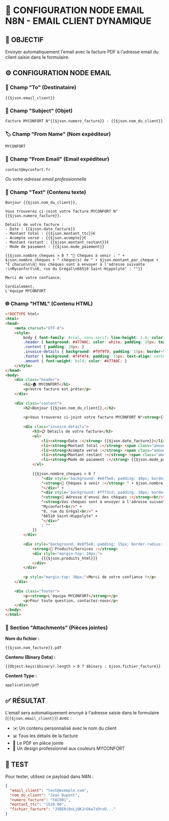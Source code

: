 # 📧 CONFIGURATION NODE EMAIL N8N - EMAIL CLIENT DYNAMIQUE

## 🎯 OBJECTIF
Envoyer automatiquement l'email avec la facture PDF à l'adresse email du client saisie dans le formulaire.

## ⚙️ CONFIGURATION NODE EMAIL

### 📮 **Champ "To" (Destinataire)**
```
{{$json.email_client}}
```

### 📝 **Champ "Subject" (Objet)**
```
Facture MYCONFORT N°{{$json.numero_facture}} - {{$json.nom_du_client}}
```

### 🏷️ **Champ "From Name" (Nom expéditeur)**
```
MYCONFORT
```

### 📧 **Champ "From Email" (Email expéditeur)**
```
contact@myconfort.fr
```
*Ou votre adresse email professionnelle*

### 📄 **Champ "Text" (Contenu texte)**
```
Bonjour {{$json.nom_du_client}},

Vous trouverez ci-joint votre facture MYCONFORT N°{{$json.numero_facture}}.

Détails de votre facture :
- Date : {{$json.date_facture}}
- Montant total : {{$json.montant_ttc}}€
- Acompte versé : {{$json.acompte}}€
- Montant restant : {{$json.montant_restant}}€
- Mode de paiement : {{$json.mode_paiement}}

{{$json.nombre_cheques > 0 ? "📅 Chèques à venir : " + $json.nombre_cheques + " chèque(s) de " + $json.montant_par_cheque + "€ chacun\n\n📮 Vos chèques sont à envoyer à l'adresse suivante :\nMyconfort\n8, rue du Grégal\n66510 Saint-Hippolyte" : ""}}

Merci de votre confiance.

Cordialement,
L'équipe MYCONFORT
```

### 🌐 **Champ "HTML" (Contenu HTML)**
```html
<!DOCTYPE html>
<html>
<head>
    <meta charset="UTF-8">
    <style>
        body { font-family: Arial, sans-serif; line-height: 1.6; color: #333; }
        .header { background: #477A0C; color: white; padding: 20px; text-align: center; }
        .content { padding: 20px; }
        .invoice-details { background: #f9f9f9; padding: 15px; border-left: 4px solid #477A0C; margin: 20px 0; }
        .footer { background: #f4f4f4; padding: 15px; text-align: center; font-size: 12px; }
        .amount { font-weight: bold; color: #477A0C; }
    </style>
</head>
<body>
    <div class="header">
        <h1>🏠 MYCONFORT</h1>
        <p>Votre facture est prête</p>
    </div>
    
    <div class="content">
        <h2>Bonjour {{$json.nom_du_client}},</h2>
        
        <p>Vous trouverez ci-joint votre facture MYCONFORT N°<strong>{{$json.numero_facture}}</strong>.</p>
        
        <div class="invoice-details">
            <h3>📋 Détails de votre facture</h3>
            <ul>
                <li><strong>Date :</strong> {{$json.date_facture}}</li>
                <li><strong>Montant total :</strong> <span class="amount">{{$json.montant_ttc}}€</span></li>
                <li><strong>Acompte versé :</strong> <span class="amount">{{$json.acompte}}€</span></li>
                <li><strong>Montant restant :</strong> <span class="amount">{{$json.montant_restant}}€</span></li>
                <li><strong>Mode de paiement :</strong> {{$json.mode_paiement}}</li>
            </ul>
            
            {{$json.nombre_cheques > 0 ? 
                "<div style='background: #e8f5e8; padding: 10px; border-radius: 5px; margin-top: 10px;'>" +
                "<strong>📅 Chèques à venir :</strong> " + $json.nombre_cheques + " chèque(s) de " + $json.montant_par_cheque + "€ chacun" +
                "</div>" +
                "<div style='background: #fff3cd; padding: 10px; border-radius: 5px; margin-top: 10px; border: 1px solid #ffeaa7;'>" +
                "<strong>📮 Adresse d'envoi des chèques :</strong><br/>" +
                "<strong>Vos chèques sont à envoyer à l'adresse suivante :</strong><br/>" +
                "Myconfort<br/>" +
                "8, rue du Grégal<br/>" +
                "66510 Saint-Hippolyte" +
                "</div>"
                : ""
            }}
        </div>
        
        <div style="background: #e8f5e8; padding: 15px; border-radius: 5px;">
            <strong>🎯 Produits/Services :</strong>
            <div style="margin-top: 10px;">
                {{{$json.produits_html}}}
            </div>
        </div>
        
        <p style="margin-top: 30px;">Merci de votre confiance !</p>
    </div>
    
    <div class="footer">
        <p><strong>L'équipe MYCONFORT</strong></p>
        <p>Pour toute question, contactez-nous</p>
    </div>
</body>
</html>
```

### 📎 **Section "Attachments" (Pièces jointes)**

**Nom du fichier :**
```
{{$json.nom_facture}}.pdf
```

**Contenu (Binary Data) :**
```
{{Object.keys($binary).length > 0 ? $binary : $json.fichier_facture}}
```

**Content Type :**
```
application/pdf
```

## ✅ **RÉSULTAT**

L'email sera automatiquement envoyé à l'adresse saisie dans le formulaire (`{{$json.email_client}}`) avec :
- ✉️ Un contenu personnalisé avec le nom du client
- 📊 Tous les détails de la facture
- 📎 Le PDF en pièce jointe
- 🎨 Un design professionnel aux couleurs MYCONFORT

## 🧪 **TEST**

Pour tester, utilisez ce payload dans N8N :
```json
{
  "email_client": "test@exemple.com",
  "nom_du_client": "Jean Dupont",
  "numero_facture": "FAC001",
  "montant_ttc": "1520.00",
  "fichier_facture": "JVBERi0xLjQKJcOkw7zDtsO..." 
}
```
